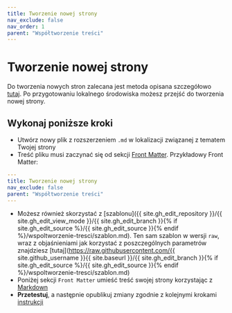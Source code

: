 ```yaml
---
title: Tworzenie nowej strony
nav_exclude: false
nav_order: 1
parent: "Współtworzenie treści"
---
```

# Tworzenie nowej strony

Do tworzenia nowych stron zalecana jest metoda opisana szczegółowo [tutaj](../CONTRIBUTING#metoda-alternatywna). Po przygotowaniu lokalnego środowiska możesz przejść do tworzenia nowej strony.

## Wykonaj poniższe kroki
* Utwórz nowy plik z rozszerzeniem `.md` w lokalizacji związanej z tematem Twojej strony
* Treść pliku musi zaczynać się od sekcji [Front Matter](https://jekyllrb.com/docs/front-matter/). Przykładowy Front Matter:

```yaml
---
title: Tworzenie nowej strony
nav_exclude: false
parent: "Współtworzenie treści"
---
```

* Możesz również skorzystać z [szablonu]({{ site.gh_edit_repository }}/{{ site.gh_edit_view_mode }}/{{ site.gh_edit_branch }}{% if site.gh_edit_source %}/{{ site.gh_edit_source }}{% endif %}/wspoltworzenie-tresci/szablon.md). Ten sam szablon w wersji `raw`, wraz z objaśnieniami jak korzystać z poszczególnych parametrów znajdziesz [tutaj](https://raw.githubusercontent.com/{{ site.github_username }}{{ site.baseurl }}/{{ site.gh_edit_branch }}{% if site.gh_edit_source %}/{{ site.gh_edit_source }}{% endif %}/wspoltworzenie-tresci/szablon.md)
* Poniżej sekcji `Front Matter` umieść treść swojej strony korzystając z [Markdown](https://guides.github.com/features/mastering-markdown/#examples)
* **Przetestuj**, a następnie opublikuj zmiany zgodnie z kolejnymi krokami [instrukcji](../CONTRIBUTING#wprowadzanie-zmian)
